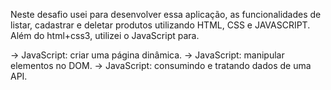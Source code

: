 Neste desafio usei para desenvolver essa aplicação, as funcionalidades de listar, cadastrar e deletar produtos utilizando HTML, CSS e JAVASCRIPT.
Além do html+css3, utilizei o JavaScript para.

-> JavaScript: criar uma página dinâmica.
-> JavaScript: manipular elementos no DOM.
-> JavaScript: consumindo e tratando dados de uma API.
